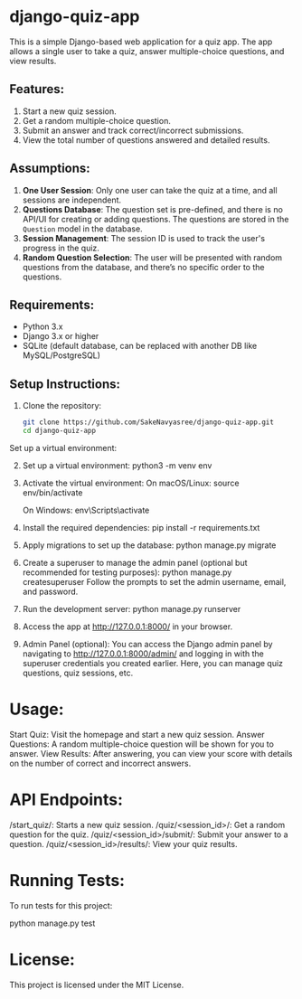# django-quiz-app
This is a simple Django-based web application for a quiz app. The app allows a single user to take a quiz, answer multiple-choice questions, and view results. 

## Features:
1. Start a new quiz session.
2. Get a random multiple-choice question.
3. Submit an answer and track correct/incorrect submissions.
4. View the total number of questions answered and detailed results.

## Assumptions:
1. **One User Session**: Only one user can take the quiz at a time, and all sessions are independent.
2. **Questions Database**: The question set is pre-defined, and there is no API/UI for creating or adding questions. The questions are stored in the `Question` model in the database.
3. **Session Management**: The session ID is used to track the user's progress in the quiz.
4. **Random Question Selection**: The user will be presented with random questions from the database, and there’s no specific order to the questions.

## Requirements:
- Python 3.x
- Django 3.x or higher
- SQLite (default database, can be replaced with another DB like MySQL/PostgreSQL)

## Setup Instructions:

1. Clone the repository:
   ```bash
   git clone https://github.com/SakeNavyasree/django-quiz-app.git
   cd django-quiz-app
Set up a virtual environment:

2. Set up a virtual environment:
    python3 -m venv env

3. Activate the virtual environment:
    On macOS/Linux:
    source env/bin/activate

    On Windows:
    env\Scripts\activate

4. Install the required dependencies:
    pip install -r requirements.txt

5. Apply migrations to set up the database:
    python manage.py migrate

6. Create a superuser to manage the admin panel (optional but recommended for testing purposes):
    python manage.py createsuperuser
    Follow the prompts to set the admin username, email, and password.

7. Run the development server:
    python manage.py runserver

8. Access the app at http://127.0.0.1:8000/ in your browser.

9. Admin Panel (optional): You can access the Django admin panel by navigating to http://127.0.0.1:8000/admin/ and logging in with the superuser credentials you created earlier. Here, you can manage quiz questions, quiz sessions, etc.

# Usage:
Start Quiz: Visit the homepage and start a new quiz session.
Answer Questions: A random multiple-choice question will be shown for you to answer.
View Results: After answering, you can view your score with details on the number of correct and incorrect answers.

# API Endpoints:
/start_quiz/: Starts a new quiz session.
/quiz/<session_id>/: Get a random question for the quiz.
/quiz/<session_id>/submit/: Submit your answer to a question.
/quiz/<session_id>/results/: View your quiz results.

# Running Tests:
To run tests for this project:

python manage.py test

# License:
This project is licensed under the MIT License.
